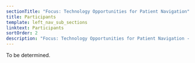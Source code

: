 ```yaml
---
sectionTitle: "Focus: Technology Opportunities for Patient Navigation"
title: Participants
template: left_nav_sub_sections
linktext: Participants
sortOrder: 2
description: "Focus: Technology Opportunities for Patient Navigation - Participants"
---
```


To be determined.
